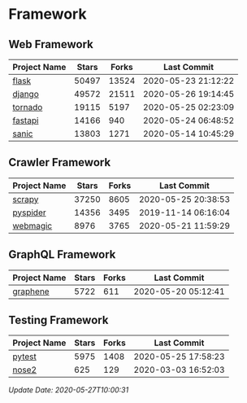 # Framework

## Web Framework

| Project Name | Stars | Forks | Last Commit |
| ------------ | ----- | ----- | ----------- |
| [flask](https://github.com/pallets/flask) | 50497 | 13524 | 2020-05-23 21:12:22 |
| [django](https://github.com/django/django) | 49572 | 21511 | 2020-05-26 19:14:45 |
| [tornado](https://github.com/tornadoweb/tornado) | 19115 | 5197 | 2020-05-25 02:23:09 |
| [fastapi](https://github.com/tiangolo/fastapi) | 14166 | 940 | 2020-05-24 06:48:52 |
| [sanic](https://github.com/huge-success/sanic) | 13803 | 1271 | 2020-05-14 10:45:29 |

## Crawler Framework

| Project Name | Stars | Forks | Last Commit |
| ------------ | ----- | ----- | ----------- |
| [scrapy](https://github.com/scrapy/scrapy) | 37250 | 8605 | 2020-05-25 20:38:53 |
| [pyspider](https://github.com/binux/pyspider) | 14356 | 3495 | 2019-11-14 06:16:04 |
| [webmagic](https://github.com/code4craft/webmagic) | 8976 | 3765 | 2020-05-21 11:59:29 |

## GraphQL Framework

| Project Name | Stars | Forks | Last Commit |
| ------------ | ----- | ----- | ----------- |
| [graphene](https://github.com/graphql-python/graphene) | 5722 | 611 | 2020-05-20 05:12:41 |

## Testing Framework

| Project Name | Stars | Forks | Last Commit |
| ------------ | ----- | ----- | ----------- |
| [pytest](https://github.com/pytest-dev/pytest) | 5975 | 1408 | 2020-05-25 17:58:23 |
| [nose2](https://github.com/nose-devs/nose2) | 625 | 129 | 2020-03-03 16:52:03 |

*Update Date: 2020-05-27T10:00:31*